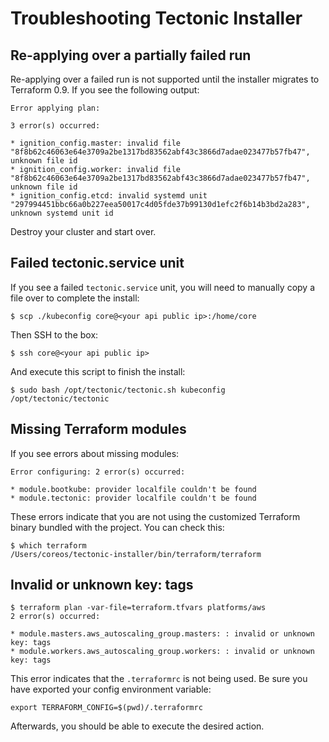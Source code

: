 # Troubleshooting Tectonic Installer

## Re-applying over a partially failed run

Re-applying over a failed run is not supported until the installer migrates to Terraform 0.9. If you see the following output:

```
Error applying plan:

3 error(s) occurred:

* ignition_config.master: invalid file "8f8b62c46063e64e3709a2be1317bd83562abf43c3866d7adae023477b57fb47", unknown file id
* ignition_config.worker: invalid file "8f8b62c46063e64e3709a2be1317bd83562abf43c3866d7adae023477b57fb47", unknown file id
* ignition_config.etcd: invalid systemd unit "297994451bbc66a0b227eea50017c4d05fde37b99130d1efc2f6b14b3bd2a283", unknown systemd unit id
```

Destroy your cluster and start over.

## Failed tectonic.service unit

If you see a failed `tectonic.service` unit, you will need to manually copy a file over to complete the install:

```
$ scp ./kubeconfig core@<your api public ip>:/home/core
```

Then SSH to the box:

```
$ ssh core@<your api public ip>
```

And execute this script to finish the install:

```
$ sudo bash /opt/tectonic/tectonic.sh kubeconfig /opt/tectonic/tectonic
```

## Missing Terraform modules

If you see errors about missing modules:

```
Error configuring: 2 error(s) occurred:

* module.bootkube: provider localfile couldn't be found
* module.tectonic: provider localfile couldn't be found
```

These errors indicate that you are not using the customized Terraform binary bundled with the project. You can check this:

```
$ which terraform
/Users/coreos/tectonic-installer/bin/terraform/terraform
```

## Invalid or unknown key: tags

```
$ terraform plan -var-file=terraform.tfvars platforms/aws
2 error(s) occurred:

* module.masters.aws_autoscaling_group.masters: : invalid or unknown key: tags
* module.workers.aws_autoscaling_group.workers: : invalid or unknown key: tags
```

This error indicates that the `.terraformrc` is not being used. Be sure you have exported your config environment variable:

```
export TERRAFORM_CONFIG=$(pwd)/.terraformrc
```

Afterwards, you should be able to execute the desired action.
